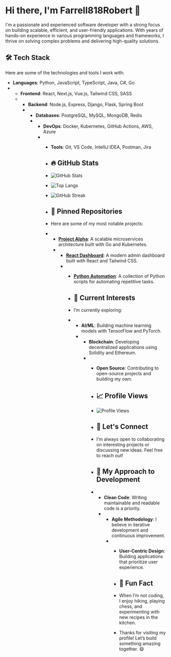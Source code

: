 # Hi there, I'm Farrell818Robert 👋  

I'm a passionate and experienced software developer with a strong focus on building scalable, efficient, and user-friendly applications. With years of hands-on experience in various programming languages and frameworks, I thrive on solving complex problems and delivering high-quality solutions.  

## 🛠️ Tech Stack  
Here are some of the technologies and tools I work with:  
- **Languages**: Python, JavaScript, TypeScript, Java, C#, Go
- - **Frontend**: React, Next.js, Vue.js, Tailwind CSS, SASS
  - - **Backend**: Node.js, Express, Django, Flask, Spring Boot
    - - **Databases**: PostgreSQL, MySQL, MongoDB, Redis
      - - **DevOps**: Docker, Kubernetes, GitHub Actions, AWS, Azure
        - - **Tools**: Git, VS Code, IntelliJ IDEA, Postman, Jira
         
          - ## 🔥 GitHub Stats
          - ![GitHub Stats](https://github-readme-stats.vercel.app/api?username=Farrell818Robert&show_icons=true&theme=radical)
          - ![Top Langs](https://github-readme-stats.vercel.app/api/top-langs/?username=Farrell818Robert&layout=compact&theme=radical)
          - ![GitHub Streak](https://streak-stats.demolab.com/?user=Farrell818Robert&theme=radical)
         
          - ## 📌 Pinned Repositories
          - Here are some of my most notable projects:
          - - **[Project Alpha](https://github.com/Farrell818Robert/ProjectAlpha)**: A scalable microservices architecture built with Go and Kubernetes.
            - - **[React Dashboard](https://github.com/Farrell818Robert/ReactDashboard)**: A modern admin dashboard built with React and Tailwind CSS.
              - - **[Python Automation](https://github.com/Farrell818Robert/PythonAutomation)**: A collection of Python scripts for automating repetitive tasks.
               
                - ## 🌱 Current Interests
                - I’m currently exploring:
                - - **AI/ML**: Building machine learning models with TensorFlow and PyTorch.
                  - - **Blockchain**: Developing decentralized applications using Solidity and Ethereum.
                    - - **Open Source**: Contributing to open-source projects and building my own.
                     
                      - ## 📈 Profile Views
                      - ![Profile Views](https://komarev.com/ghpvc/?username=Farrell818Robert&color=blue)
                     
                      - ## 💬 Let's Connect
                      - I’m always open to collaborating on interesting projects or discussing new ideas. Feel free to reach out!
                     
                      - ## 🎯 My Approach to Development
                      - - **Clean Code**: Writing maintainable and readable code is a priority.
                        - - **Agile Methodology**: I believe in iterative development and continuous improvement.
                          - - **User-Centric Design**: Building applications that prioritize user experience.
                           
                            - ## 🚀 Fun Fact
                            - When I’m not coding, I enjoy hiking, playing chess, and experimenting with new recipes in the kitchen.
                           
                            - Thanks for visiting my profile! Let’s build something amazing together. 😄
